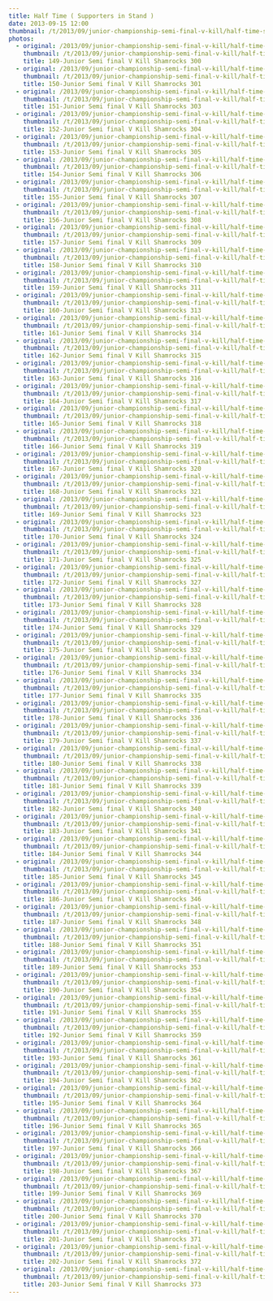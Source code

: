 ```yaml
---
title: Half Time ( Supporters in Stand )
date: 2013-09-15 12:00
thumbnail: /t/2013/09/junior-championship-semi-final-v-kill/half-time-supporters-in-stand/149-junior-semi-final-v-kill-shamrocks-300.jpg
photos:
  - original: /2013/09/junior-championship-semi-final-v-kill/half-time-supporters-in-stand/149-junior-semi-final-v-kill-shamrocks-300.jpg
    thumbnail: /t/2013/09/junior-championship-semi-final-v-kill/half-time-supporters-in-stand/149-junior-semi-final-v-kill-shamrocks-300.jpg
    title: 149-Junior Semi final V Kill Shamrocks 300
  - original: /2013/09/junior-championship-semi-final-v-kill/half-time-supporters-in-stand/150-junior-semi-final-v-kill-shamrocks-301.jpg
    thumbnail: /t/2013/09/junior-championship-semi-final-v-kill/half-time-supporters-in-stand/150-junior-semi-final-v-kill-shamrocks-301.jpg
    title: 150-Junior Semi final V Kill Shamrocks 301
  - original: /2013/09/junior-championship-semi-final-v-kill/half-time-supporters-in-stand/151-junior-semi-final-v-kill-shamrocks-303.jpg
    thumbnail: /t/2013/09/junior-championship-semi-final-v-kill/half-time-supporters-in-stand/151-junior-semi-final-v-kill-shamrocks-303.jpg
    title: 151-Junior Semi final V Kill Shamrocks 303
  - original: /2013/09/junior-championship-semi-final-v-kill/half-time-supporters-in-stand/152-junior-semi-final-v-kill-shamrocks-304.jpg
    thumbnail: /t/2013/09/junior-championship-semi-final-v-kill/half-time-supporters-in-stand/152-junior-semi-final-v-kill-shamrocks-304.jpg
    title: 152-Junior Semi final V Kill Shamrocks 304
  - original: /2013/09/junior-championship-semi-final-v-kill/half-time-supporters-in-stand/153-junior-semi-final-v-kill-shamrocks-305.jpg
    thumbnail: /t/2013/09/junior-championship-semi-final-v-kill/half-time-supporters-in-stand/153-junior-semi-final-v-kill-shamrocks-305.jpg
    title: 153-Junior Semi final V Kill Shamrocks 305
  - original: /2013/09/junior-championship-semi-final-v-kill/half-time-supporters-in-stand/154-junior-semi-final-v-kill-shamrocks-306.jpg
    thumbnail: /t/2013/09/junior-championship-semi-final-v-kill/half-time-supporters-in-stand/154-junior-semi-final-v-kill-shamrocks-306.jpg
    title: 154-Junior Semi final V Kill Shamrocks 306
  - original: /2013/09/junior-championship-semi-final-v-kill/half-time-supporters-in-stand/155-junior-semi-final-v-kill-shamrocks-307.jpg
    thumbnail: /t/2013/09/junior-championship-semi-final-v-kill/half-time-supporters-in-stand/155-junior-semi-final-v-kill-shamrocks-307.jpg
    title: 155-Junior Semi final V Kill Shamrocks 307
  - original: /2013/09/junior-championship-semi-final-v-kill/half-time-supporters-in-stand/156-junior-semi-final-v-kill-shamrocks-308.jpg
    thumbnail: /t/2013/09/junior-championship-semi-final-v-kill/half-time-supporters-in-stand/156-junior-semi-final-v-kill-shamrocks-308.jpg
    title: 156-Junior Semi final V Kill Shamrocks 308
  - original: /2013/09/junior-championship-semi-final-v-kill/half-time-supporters-in-stand/157-junior-semi-final-v-kill-shamrocks-309.jpg
    thumbnail: /t/2013/09/junior-championship-semi-final-v-kill/half-time-supporters-in-stand/157-junior-semi-final-v-kill-shamrocks-309.jpg
    title: 157-Junior Semi final V Kill Shamrocks 309
  - original: /2013/09/junior-championship-semi-final-v-kill/half-time-supporters-in-stand/158-junior-semi-final-v-kill-shamrocks-310.jpg
    thumbnail: /t/2013/09/junior-championship-semi-final-v-kill/half-time-supporters-in-stand/158-junior-semi-final-v-kill-shamrocks-310.jpg
    title: 158-Junior Semi final V Kill Shamrocks 310
  - original: /2013/09/junior-championship-semi-final-v-kill/half-time-supporters-in-stand/159-junior-semi-final-v-kill-shamrocks-311.jpg
    thumbnail: /t/2013/09/junior-championship-semi-final-v-kill/half-time-supporters-in-stand/159-junior-semi-final-v-kill-shamrocks-311.jpg
    title: 159-Junior Semi final V Kill Shamrocks 311
  - original: /2013/09/junior-championship-semi-final-v-kill/half-time-supporters-in-stand/160-junior-semi-final-v-kill-shamrocks-313.jpg
    thumbnail: /t/2013/09/junior-championship-semi-final-v-kill/half-time-supporters-in-stand/160-junior-semi-final-v-kill-shamrocks-313.jpg
    title: 160-Junior Semi final V Kill Shamrocks 313
  - original: /2013/09/junior-championship-semi-final-v-kill/half-time-supporters-in-stand/161-junior-semi-final-v-kill-shamrocks-314.jpg
    thumbnail: /t/2013/09/junior-championship-semi-final-v-kill/half-time-supporters-in-stand/161-junior-semi-final-v-kill-shamrocks-314.jpg
    title: 161-Junior Semi final V Kill Shamrocks 314
  - original: /2013/09/junior-championship-semi-final-v-kill/half-time-supporters-in-stand/162-junior-semi-final-v-kill-shamrocks-315.jpg
    thumbnail: /t/2013/09/junior-championship-semi-final-v-kill/half-time-supporters-in-stand/162-junior-semi-final-v-kill-shamrocks-315.jpg
    title: 162-Junior Semi final V Kill Shamrocks 315
  - original: /2013/09/junior-championship-semi-final-v-kill/half-time-supporters-in-stand/163-junior-semi-final-v-kill-shamrocks-316.jpg
    thumbnail: /t/2013/09/junior-championship-semi-final-v-kill/half-time-supporters-in-stand/163-junior-semi-final-v-kill-shamrocks-316.jpg
    title: 163-Junior Semi final V Kill Shamrocks 316
  - original: /2013/09/junior-championship-semi-final-v-kill/half-time-supporters-in-stand/164-junior-semi-final-v-kill-shamrocks-317.jpg
    thumbnail: /t/2013/09/junior-championship-semi-final-v-kill/half-time-supporters-in-stand/164-junior-semi-final-v-kill-shamrocks-317.jpg
    title: 164-Junior Semi final V Kill Shamrocks 317
  - original: /2013/09/junior-championship-semi-final-v-kill/half-time-supporters-in-stand/165-junior-semi-final-v-kill-shamrocks-318.jpg
    thumbnail: /t/2013/09/junior-championship-semi-final-v-kill/half-time-supporters-in-stand/165-junior-semi-final-v-kill-shamrocks-318.jpg
    title: 165-Junior Semi final V Kill Shamrocks 318
  - original: /2013/09/junior-championship-semi-final-v-kill/half-time-supporters-in-stand/166-junior-semi-final-v-kill-shamrocks-319.jpg
    thumbnail: /t/2013/09/junior-championship-semi-final-v-kill/half-time-supporters-in-stand/166-junior-semi-final-v-kill-shamrocks-319.jpg
    title: 166-Junior Semi final V Kill Shamrocks 319
  - original: /2013/09/junior-championship-semi-final-v-kill/half-time-supporters-in-stand/167-junior-semi-final-v-kill-shamrocks-320.jpg
    thumbnail: /t/2013/09/junior-championship-semi-final-v-kill/half-time-supporters-in-stand/167-junior-semi-final-v-kill-shamrocks-320.jpg
    title: 167-Junior Semi final V Kill Shamrocks 320
  - original: /2013/09/junior-championship-semi-final-v-kill/half-time-supporters-in-stand/168-junior-semi-final-v-kill-shamrocks-321.jpg
    thumbnail: /t/2013/09/junior-championship-semi-final-v-kill/half-time-supporters-in-stand/168-junior-semi-final-v-kill-shamrocks-321.jpg
    title: 168-Junior Semi final V Kill Shamrocks 321
  - original: /2013/09/junior-championship-semi-final-v-kill/half-time-supporters-in-stand/169-junior-semi-final-v-kill-shamrocks-323.jpg
    thumbnail: /t/2013/09/junior-championship-semi-final-v-kill/half-time-supporters-in-stand/169-junior-semi-final-v-kill-shamrocks-323.jpg
    title: 169-Junior Semi final V Kill Shamrocks 323
  - original: /2013/09/junior-championship-semi-final-v-kill/half-time-supporters-in-stand/170-junior-semi-final-v-kill-shamrocks-324.jpg
    thumbnail: /t/2013/09/junior-championship-semi-final-v-kill/half-time-supporters-in-stand/170-junior-semi-final-v-kill-shamrocks-324.jpg
    title: 170-Junior Semi final V Kill Shamrocks 324
  - original: /2013/09/junior-championship-semi-final-v-kill/half-time-supporters-in-stand/171-junior-semi-final-v-kill-shamrocks-325.jpg
    thumbnail: /t/2013/09/junior-championship-semi-final-v-kill/half-time-supporters-in-stand/171-junior-semi-final-v-kill-shamrocks-325.jpg
    title: 171-Junior Semi final V Kill Shamrocks 325
  - original: /2013/09/junior-championship-semi-final-v-kill/half-time-supporters-in-stand/172-junior-semi-final-v-kill-shamrocks-327.jpg
    thumbnail: /t/2013/09/junior-championship-semi-final-v-kill/half-time-supporters-in-stand/172-junior-semi-final-v-kill-shamrocks-327.jpg
    title: 172-Junior Semi final V Kill Shamrocks 327
  - original: /2013/09/junior-championship-semi-final-v-kill/half-time-supporters-in-stand/173-junior-semi-final-v-kill-shamrocks-328.jpg
    thumbnail: /t/2013/09/junior-championship-semi-final-v-kill/half-time-supporters-in-stand/173-junior-semi-final-v-kill-shamrocks-328.jpg
    title: 173-Junior Semi final V Kill Shamrocks 328
  - original: /2013/09/junior-championship-semi-final-v-kill/half-time-supporters-in-stand/174-junior-semi-final-v-kill-shamrocks-329.jpg
    thumbnail: /t/2013/09/junior-championship-semi-final-v-kill/half-time-supporters-in-stand/174-junior-semi-final-v-kill-shamrocks-329.jpg
    title: 174-Junior Semi final V Kill Shamrocks 329
  - original: /2013/09/junior-championship-semi-final-v-kill/half-time-supporters-in-stand/175-junior-semi-final-v-kill-shamrocks-332.jpg
    thumbnail: /t/2013/09/junior-championship-semi-final-v-kill/half-time-supporters-in-stand/175-junior-semi-final-v-kill-shamrocks-332.jpg
    title: 175-Junior Semi final V Kill Shamrocks 332
  - original: /2013/09/junior-championship-semi-final-v-kill/half-time-supporters-in-stand/176-junior-semi-final-v-kill-shamrocks-334.jpg
    thumbnail: /t/2013/09/junior-championship-semi-final-v-kill/half-time-supporters-in-stand/176-junior-semi-final-v-kill-shamrocks-334.jpg
    title: 176-Junior Semi final V Kill Shamrocks 334
  - original: /2013/09/junior-championship-semi-final-v-kill/half-time-supporters-in-stand/177-junior-semi-final-v-kill-shamrocks-335.jpg
    thumbnail: /t/2013/09/junior-championship-semi-final-v-kill/half-time-supporters-in-stand/177-junior-semi-final-v-kill-shamrocks-335.jpg
    title: 177-Junior Semi final V Kill Shamrocks 335
  - original: /2013/09/junior-championship-semi-final-v-kill/half-time-supporters-in-stand/178-junior-semi-final-v-kill-shamrocks-336.jpg
    thumbnail: /t/2013/09/junior-championship-semi-final-v-kill/half-time-supporters-in-stand/178-junior-semi-final-v-kill-shamrocks-336.jpg
    title: 178-Junior Semi final V Kill Shamrocks 336
  - original: /2013/09/junior-championship-semi-final-v-kill/half-time-supporters-in-stand/179-junior-semi-final-v-kill-shamrocks-337.jpg
    thumbnail: /t/2013/09/junior-championship-semi-final-v-kill/half-time-supporters-in-stand/179-junior-semi-final-v-kill-shamrocks-337.jpg
    title: 179-Junior Semi final V Kill Shamrocks 337
  - original: /2013/09/junior-championship-semi-final-v-kill/half-time-supporters-in-stand/180-junior-semi-final-v-kill-shamrocks-338.jpg
    thumbnail: /t/2013/09/junior-championship-semi-final-v-kill/half-time-supporters-in-stand/180-junior-semi-final-v-kill-shamrocks-338.jpg
    title: 180-Junior Semi final V Kill Shamrocks 338
  - original: /2013/09/junior-championship-semi-final-v-kill/half-time-supporters-in-stand/181-junior-semi-final-v-kill-shamrocks-339.jpg
    thumbnail: /t/2013/09/junior-championship-semi-final-v-kill/half-time-supporters-in-stand/181-junior-semi-final-v-kill-shamrocks-339.jpg
    title: 181-Junior Semi final V Kill Shamrocks 339
  - original: /2013/09/junior-championship-semi-final-v-kill/half-time-supporters-in-stand/182-junior-semi-final-v-kill-shamrocks-340.jpg
    thumbnail: /t/2013/09/junior-championship-semi-final-v-kill/half-time-supporters-in-stand/182-junior-semi-final-v-kill-shamrocks-340.jpg
    title: 182-Junior Semi final V Kill Shamrocks 340
  - original: /2013/09/junior-championship-semi-final-v-kill/half-time-supporters-in-stand/183-junior-semi-final-v-kill-shamrocks-341.jpg
    thumbnail: /t/2013/09/junior-championship-semi-final-v-kill/half-time-supporters-in-stand/183-junior-semi-final-v-kill-shamrocks-341.jpg
    title: 183-Junior Semi final V Kill Shamrocks 341
  - original: /2013/09/junior-championship-semi-final-v-kill/half-time-supporters-in-stand/184-junior-semi-final-v-kill-shamrocks-344.jpg
    thumbnail: /t/2013/09/junior-championship-semi-final-v-kill/half-time-supporters-in-stand/184-junior-semi-final-v-kill-shamrocks-344.jpg
    title: 184-Junior Semi final V Kill Shamrocks 344
  - original: /2013/09/junior-championship-semi-final-v-kill/half-time-supporters-in-stand/185-junior-semi-final-v-kill-shamrocks-345.jpg
    thumbnail: /t/2013/09/junior-championship-semi-final-v-kill/half-time-supporters-in-stand/185-junior-semi-final-v-kill-shamrocks-345.jpg
    title: 185-Junior Semi final V Kill Shamrocks 345
  - original: /2013/09/junior-championship-semi-final-v-kill/half-time-supporters-in-stand/186-junior-semi-final-v-kill-shamrocks-346.jpg
    thumbnail: /t/2013/09/junior-championship-semi-final-v-kill/half-time-supporters-in-stand/186-junior-semi-final-v-kill-shamrocks-346.jpg
    title: 186-Junior Semi final V Kill Shamrocks 346
  - original: /2013/09/junior-championship-semi-final-v-kill/half-time-supporters-in-stand/187-junior-semi-final-v-kill-shamrocks-348.jpg
    thumbnail: /t/2013/09/junior-championship-semi-final-v-kill/half-time-supporters-in-stand/187-junior-semi-final-v-kill-shamrocks-348.jpg
    title: 187-Junior Semi final V Kill Shamrocks 348
  - original: /2013/09/junior-championship-semi-final-v-kill/half-time-supporters-in-stand/188-junior-semi-final-v-kill-shamrocks-351.jpg
    thumbnail: /t/2013/09/junior-championship-semi-final-v-kill/half-time-supporters-in-stand/188-junior-semi-final-v-kill-shamrocks-351.jpg
    title: 188-Junior Semi final V Kill Shamrocks 351
  - original: /2013/09/junior-championship-semi-final-v-kill/half-time-supporters-in-stand/189-junior-semi-final-v-kill-shamrocks-353.jpg
    thumbnail: /t/2013/09/junior-championship-semi-final-v-kill/half-time-supporters-in-stand/189-junior-semi-final-v-kill-shamrocks-353.jpg
    title: 189-Junior Semi final V Kill Shamrocks 353
  - original: /2013/09/junior-championship-semi-final-v-kill/half-time-supporters-in-stand/190-junior-semi-final-v-kill-shamrocks-354.jpg
    thumbnail: /t/2013/09/junior-championship-semi-final-v-kill/half-time-supporters-in-stand/190-junior-semi-final-v-kill-shamrocks-354.jpg
    title: 190-Junior Semi final V Kill Shamrocks 354
  - original: /2013/09/junior-championship-semi-final-v-kill/half-time-supporters-in-stand/191-junior-semi-final-v-kill-shamrocks-355.jpg
    thumbnail: /t/2013/09/junior-championship-semi-final-v-kill/half-time-supporters-in-stand/191-junior-semi-final-v-kill-shamrocks-355.jpg
    title: 191-Junior Semi final V Kill Shamrocks 355
  - original: /2013/09/junior-championship-semi-final-v-kill/half-time-supporters-in-stand/192-junior-semi-final-v-kill-shamrocks-359.jpg
    thumbnail: /t/2013/09/junior-championship-semi-final-v-kill/half-time-supporters-in-stand/192-junior-semi-final-v-kill-shamrocks-359.jpg
    title: 192-Junior Semi final V Kill Shamrocks 359
  - original: /2013/09/junior-championship-semi-final-v-kill/half-time-supporters-in-stand/193-junior-semi-final-v-kill-shamrocks-361.jpg
    thumbnail: /t/2013/09/junior-championship-semi-final-v-kill/half-time-supporters-in-stand/193-junior-semi-final-v-kill-shamrocks-361.jpg
    title: 193-Junior Semi final V Kill Shamrocks 361
  - original: /2013/09/junior-championship-semi-final-v-kill/half-time-supporters-in-stand/194-junior-semi-final-v-kill-shamrocks-362.jpg
    thumbnail: /t/2013/09/junior-championship-semi-final-v-kill/half-time-supporters-in-stand/194-junior-semi-final-v-kill-shamrocks-362.jpg
    title: 194-Junior Semi final V Kill Shamrocks 362
  - original: /2013/09/junior-championship-semi-final-v-kill/half-time-supporters-in-stand/195-junior-semi-final-v-kill-shamrocks-364.jpg
    thumbnail: /t/2013/09/junior-championship-semi-final-v-kill/half-time-supporters-in-stand/195-junior-semi-final-v-kill-shamrocks-364.jpg
    title: 195-Junior Semi final V Kill Shamrocks 364
  - original: /2013/09/junior-championship-semi-final-v-kill/half-time-supporters-in-stand/196-junior-semi-final-v-kill-shamrocks-365.jpg
    thumbnail: /t/2013/09/junior-championship-semi-final-v-kill/half-time-supporters-in-stand/196-junior-semi-final-v-kill-shamrocks-365.jpg
    title: 196-Junior Semi final V Kill Shamrocks 365
  - original: /2013/09/junior-championship-semi-final-v-kill/half-time-supporters-in-stand/197-junior-semi-final-v-kill-shamrocks-366.jpg
    thumbnail: /t/2013/09/junior-championship-semi-final-v-kill/half-time-supporters-in-stand/197-junior-semi-final-v-kill-shamrocks-366.jpg
    title: 197-Junior Semi final V Kill Shamrocks 366
  - original: /2013/09/junior-championship-semi-final-v-kill/half-time-supporters-in-stand/198-junior-semi-final-v-kill-shamrocks-367.jpg
    thumbnail: /t/2013/09/junior-championship-semi-final-v-kill/half-time-supporters-in-stand/198-junior-semi-final-v-kill-shamrocks-367.jpg
    title: 198-Junior Semi final V Kill Shamrocks 367
  - original: /2013/09/junior-championship-semi-final-v-kill/half-time-supporters-in-stand/199-junior-semi-final-v-kill-shamrocks-369.jpg
    thumbnail: /t/2013/09/junior-championship-semi-final-v-kill/half-time-supporters-in-stand/199-junior-semi-final-v-kill-shamrocks-369.jpg
    title: 199-Junior Semi final V Kill Shamrocks 369
  - original: /2013/09/junior-championship-semi-final-v-kill/half-time-supporters-in-stand/200-junior-semi-final-v-kill-shamrocks-370.jpg
    thumbnail: /t/2013/09/junior-championship-semi-final-v-kill/half-time-supporters-in-stand/200-junior-semi-final-v-kill-shamrocks-370.jpg
    title: 200-Junior Semi final V Kill Shamrocks 370
  - original: /2013/09/junior-championship-semi-final-v-kill/half-time-supporters-in-stand/201-junior-semi-final-v-kill-shamrocks-371.jpg
    thumbnail: /t/2013/09/junior-championship-semi-final-v-kill/half-time-supporters-in-stand/201-junior-semi-final-v-kill-shamrocks-371.jpg
    title: 201-Junior Semi final V Kill Shamrocks 371
  - original: /2013/09/junior-championship-semi-final-v-kill/half-time-supporters-in-stand/202-junior-semi-final-v-kill-shamrocks-372.jpg
    thumbnail: /t/2013/09/junior-championship-semi-final-v-kill/half-time-supporters-in-stand/202-junior-semi-final-v-kill-shamrocks-372.jpg
    title: 202-Junior Semi final V Kill Shamrocks 372
  - original: /2013/09/junior-championship-semi-final-v-kill/half-time-supporters-in-stand/203-junior-semi-final-v-kill-shamrocks-373.jpg
    thumbnail: /t/2013/09/junior-championship-semi-final-v-kill/half-time-supporters-in-stand/203-junior-semi-final-v-kill-shamrocks-373.jpg
    title: 203-Junior Semi final V Kill Shamrocks 373
---
```

